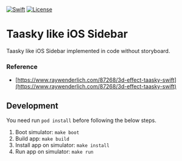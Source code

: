[<img src="https://img.shields.io/badge/Swift-3.0-orange.svg?style=flat" alt="Swift" />](https://swift.org)
[<img src="https://img.shields.io/badge/License-MIT-blue.svg?style=flat" alt="License" />](https://towry.mit-license.org/)

# Taasky like iOS Sidebar

Taasky like iOS Sidebar implemented in code without storyboard.

### Reference

* [https://www.raywenderlich.com/87268/3d-effect-taasky-swift](https://www.raywenderlich.com/87268/3d-effect-taasky-swift)

## Development

You need run `pod install` before following the below steps.

1. Boot simulator: `make boot`
2. Build app: `make build`
3. Install app on simulator: `make install`
4. Run app on simulator: `make run`
